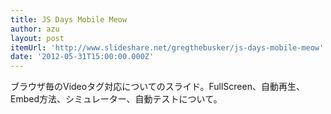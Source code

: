 ```yaml
---
title: JS Days Mobile Meow
author: azu
layout: post
itemUrl: 'http://www.slideshare.net/gregthebusker/js-days-mobile-meow'
date: '2012-05-31T15:00:00.000Z'
---
```

ブラウザ毎のVideoタグ対応についてのスライド。FullScreen、自動再生、Embed方法、シミュレーター、自動テストについて。
